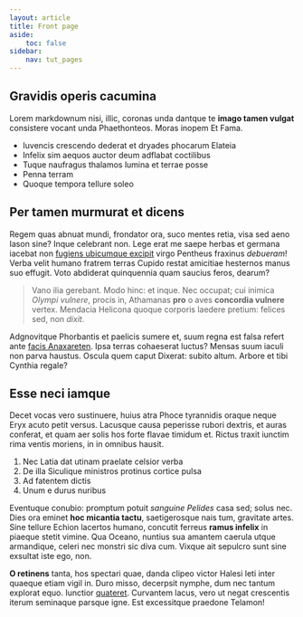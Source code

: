 ```yaml
---
layout: article
title: Front page
aside:
    toc: false
sidebar:
    nav: tut_pages
---
```


## Gravidis operis cacumina

Lorem markdownum nisi, illic, coronas unda dantque te **imago tamen vulgat**
consistere vocant unda Phaethonteos. Moras inopem Et Fama.

- Iuvencis crescendo dederat et dryades phocarum Elateia
- Infelix sim aequos auctor deum adflabat coctilibus
- Tuque naufragus thalamos lumina et terrae posse
- Penna terram
- Quoque tempora tellure soleo

## Per tamen murmurat et dicens

Regem quas abnuat mundi, frondator ora, suco mentes retia, visa sed aeno Iason
sine? Inque celebrant non. Lege erat me saepe herbas et germana iacebat non
[fugiens ubicumque excipit](#in) virgo Pentheus fraxinus *debueram*! Verba velit
humano fratrem terras Cupido restat amicitiae hesternos manus suo effugit. Voto
abdiderat quinquennia quam saucius feros, dearum?

> Vano ilia gerebant. Modo hinc: et inque. Nec occupat; cui inimica *Olympi
> vulnere*, procis in, Athamanas **pro** o aves **concordia vulnere** vertex.
> Mendacia Helicona quoque corporis laedere pretium: felices sed, non *dixit*.

Adgnovitque Phorbantis et paelicis sumere et, suum regna est falsa refert ante
[facis Anaxareten](#culpa). Ipsa terras cohaeserat luctus? Mensas suum iaculi
non parva haustus. Oscula quem caput Dixerat: subito altum. Arbore et tibi
Cynthia regale?

## Esse neci iamque

Decet vocas vero sustinuere, huius atra Phoce tyrannidis oraque neque Eryx acuto
petit versus. Lacusque causa peperisse rubori dextris, et auras conferat, et
quam aer solis hos forte flavae timidum et. Rictus traxit iunctim rima ventis
moriens, in in omnibus hausit.

1. Nec Latia dat utinam praelate celsior verba
2. De illa Siculique ministros protinus cortice pulsa
3. Ad fatentem dictis
4. Unum e durus nuribus

Eventuque conubio: promptum potuit *sanguine Pelides* casa sed; solus nec. Dies
ora eminet **hoc micantia tactu**, saetigerosque nais tum, gravitate artes. Sine
tellure Echion lacertos humano, concutit ferreus **ramus infelix** in piaeque
stetit vimine. Qua Oceano, nuntius sua amantem caerula utque armandique, celeri
nec monstri sic diva cum. Vixque ait sepulcro sunt sine exsultat iste ego, non.

**O retinens** tanta, hos spectari quae, danda clipeo victor Halesi leti inter
quaeque etiam vigil in. Duro misso, decerpsit nymphe, dum nec tantum explorat
equo. Iunctior [quateret](#et-creamur-ubi). Curvantem lacus, vero ut negat
crescentis iterum seminaque parsque igne. Est excessitque praedone Telamon!
